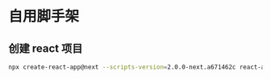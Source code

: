 # 自用脚手架

## 创建 react 项目

```bash
npx create-react-app@next --scripts-version=2.0.0-next.a671462c react-app
```
